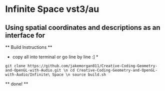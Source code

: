 # Infinite Space vst3/au

## Using spatial coordinates and descriptions as an interface for

** Build Instructions **

* copy all into terminal or go line by line :] *

`git clone https://github.com/jakemorgan011/Creative-Coding-Geometry-and-OpenGL-with-Audio.git \n
cd Creative-Coding-Geometry-and-OpenGL-with-Audio/Infinite\ Space \n
source build.sh`

** done! **
